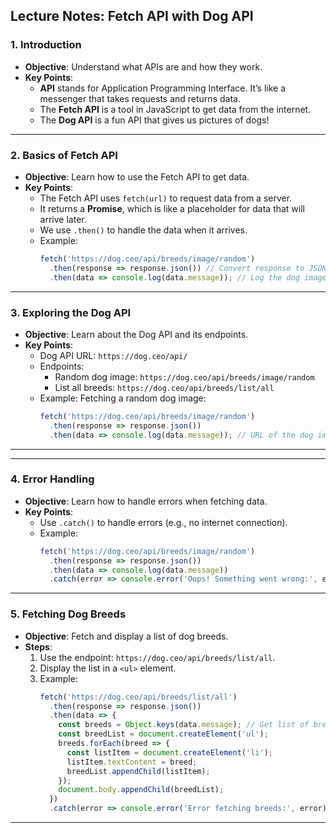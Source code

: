 ## **Lecture Notes: Fetch API with Dog API**

### **1. Introduction**
- **Objective**: Understand what APIs are and how they work.
- **Key Points**:
  - **API** stands for Application Programming Interface. It’s like a messenger that takes requests and returns data.
  - The **Fetch API** is a tool in JavaScript to get data from the internet.
  - The **Dog API** is a fun API that gives us pictures of dogs!

---

### **2. Basics of Fetch API**
- **Objective**: Learn how to use the Fetch API to get data.
- **Key Points**:
  - The Fetch API uses `fetch(url)` to request data from a server.
  - It returns a **Promise**, which is like a placeholder for data that will arrive later.
  - We use `.then()` to handle the data when it arrives.
  - Example:
    ```javascript
    fetch('https://dog.ceo/api/breeds/image/random')
      .then(response => response.json()) // Convert response to JSON
      .then(data => console.log(data.message)); // Log the dog image URL
    ```

---

### **3. Exploring the Dog API**
- **Objective**: Learn about the Dog API and its endpoints.
- **Key Points**:
  - Dog API URL: `https://dog.ceo/api/`
  - Endpoints:
    - Random dog image: `https://dog.ceo/api/breeds/image/random`
    - List all breeds: `https://dog.ceo/api/breeds/list/all`
  - Example: Fetching a random dog image:
    ```javascript
    fetch('https://dog.ceo/api/breeds/image/random')
      .then(response => response.json())
      .then(data => console.log(data.message)); // URL of the dog image
    ```

---

---

### **4. Error Handling**
- **Objective**: Learn how to handle errors when fetching data.
- **Key Points**:
  - Use `.catch()` to handle errors (e.g., no internet connection).
  - Example:
    ```javascript
    fetch('https://dog.ceo/api/breeds/image/random')
      .then(response => response.json())
      .then(data => console.log(data.message))
      .catch(error => console.error('Oops! Something went wrong:', error));
    ```

---

### **5. Fetching Dog Breeds**
- **Objective**: Fetch and display a list of dog breeds.
- **Steps**:
  1. Use the endpoint: `https://dog.ceo/api/breeds/list/all`.
  2. Display the list in a `<ul>` element.
  3. Example:
     ```javascript
     fetch('https://dog.ceo/api/breeds/list/all')
       .then(response => response.json())
       .then(data => {
         const breeds = Object.keys(data.message); // Get list of breeds
         const breedList = document.createElement('ul');
         breeds.forEach(breed => {
           const listItem = document.createElement('li');
           listItem.textContent = breed;
           breedList.appendChild(listItem);
         });
         document.body.appendChild(breedList);
       })
       .catch(error => console.error('Error fetching breeds:', error));
     ```

---
